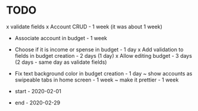 # TODO
x validate fields
x Account CRUD - 1 week (it was about 1 week)
- Associate account in budget - 1 week
- Choose if it is income or spense in budget - 1 day
x Add validation to fields in budget creation - 2 days (1 day)
x Allow editing budget - 3 days (2 days - same day as validate fields)
- Fix text background color in budget creation - 1 day
~ show accounts as swipeable tabs in home screen - 1 week
~ make it prettier - 1 week

- start - 2020-02-01
- end - 2020-02-29